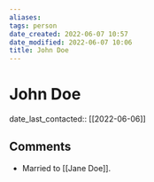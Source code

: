 ```yaml
---
aliases:
tags: person
date_created: 2022-06-07 10:57
date_modified: 2022-06-07 10:06
title: John Doe
---
```


# John Doe

date_last_contacted:: [[2022-06-06]]

## Comments

- Married to [[Jane Doe]].
